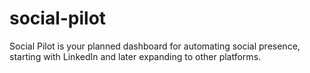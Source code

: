 # social-pilot
Social Pilot is your planned dashboard for automating social presence, starting with LinkedIn and later expanding to other platforms.
